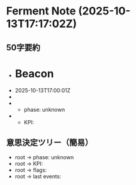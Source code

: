 # Ferment Note (2025-10-13T17:17:02Z)

## 50字要約
- # Beacon
- 2025-10-13T17:00:01Z
- 
- - phase: unknown
- - KPI:

## 意思決定ツリー（簡易）
- root -> phase: unknown
- root -> KPI:
- root -> flags:
- root -> last events:
